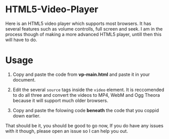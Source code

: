 HTML5-Video-Player
==================

Here is an HTML5 video player which supports most browsers. It has several features such as volume controlls, full screen and seek. I am in the process though of making a more advanced HTML5 player, untill then this will have to do.

Usage
===========

1) Copy and paste the code from **vp-main.html** and paste it in your document.
2) Edit the several `source` tags inside the `video` element. It is reccomended to do all three and convert the videos to MP4, WebM and Ogg Theora because it will support much older browsers.
3) Copy and paste the folowing code **beneath** the code that you coppid down earlier.

    <link rel="stylesheet" type="text/css" href="vp-stylesheet.css">
    <script type="text/javascript" src="vp-javascript.js"></script>
    
That should be it, you should be good to go now, If you do have any issues with it though, please open an issue so I can help you out.
